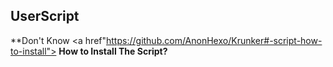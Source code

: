 ## UserScript
**Don't Know <a href"https://github.com/AnonHexo/Krunker#-script-how-to-install"> **How to Install The Script?** </a>
